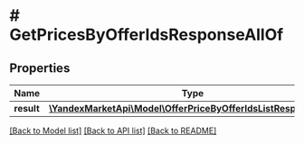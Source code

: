 # # GetPricesByOfferIdsResponseAllOf

## Properties

Name | Type | Description | Notes
------------ | ------------- | ------------- | -------------
**result** | [**\YandexMarketApi\Model\OfferPriceByOfferIdsListResponseDTO**](OfferPriceByOfferIdsListResponseDTO.md) |  | [optional]

[[Back to Model list]](../../README.md#models) [[Back to API list]](../../README.md#endpoints) [[Back to README]](../../README.md)
